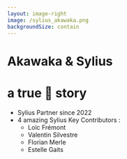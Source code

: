 ```yaml
---
layout: image-right
image: /sylius_akawaka.png
backgroundSize: contain
---
```


# Akawaka & Sylius
# a true 💖 story

<v-clicks>

*  Sylius Partner since 2022
* 4 amazing Sylius Key Contributors :
    * Loïc Frémont
    * Valentin Silvestre
    * Florian Merle
    * Estelle Gaits

</v-clicks>

<!-- 
*Loïc*
-->
